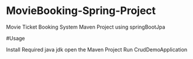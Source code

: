 # MovieBooking-Spring-Project

Movie Ticket Booking System Maven Project using springBootJpa

#Usage

Install Required java jdk 
open the Maven Project
Run CrudDemoApplication

